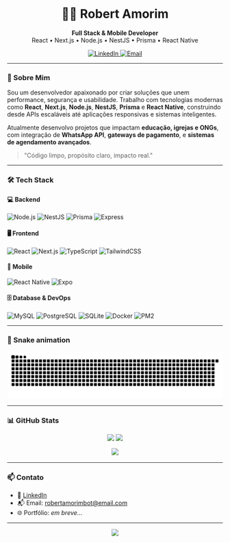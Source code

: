 <h1 align="center">👨‍💻 Robert Amorim</h1>

<p align="center">
  <b>Full Stack & Mobile Developer</b><br>
  React • Next.js • Node.js • NestJS • Prisma • React Native
</p>

<p align="center">
  <a href="https://www.linkedin.com/in/robert-amorim/" target="_blank">
    <img src="https://img.shields.io/badge/LinkedIn-blue?style=for-the-badge&logo=linkedin" alt="LinkedIn" />
  </a>
  <a href="mailto:robert.seuemail@email.com">
    <img src="https://img.shields.io/badge/Email-contato-red?style=for-the-badge&logo=gmail" alt="Email" />
  </a>
</p>

---

### 🚀 Sobre Mim

Sou um desenvolvedor apaixonado por criar soluções que unem performance, segurança e usabilidade. Trabalho com tecnologias modernas como **React**, **Next.js**, **Node.js**, **NestJS**, **Prisma** e **React Native**, construindo desde APIs escaláveis até aplicações responsivas e sistemas inteligentes.

Atualmente desenvolvo projetos que impactam **educação, igrejas e ONGs**, com integração de **WhatsApp API**, **gateways de pagamento**, e **sistemas de agendamento avançados**.

> "Código limpo, propósito claro, impacto real."

---

### 🛠️ Tech Stack

#### 💻 Backend
![Node.js](https://img.shields.io/badge/-Node.js-339933?style=flat&logo=node.js&logoColor=white)
![NestJS](https://img.shields.io/badge/-NestJS-E0234E?style=flat&logo=nestjs&logoColor=white)
![Prisma](https://img.shields.io/badge/-Prisma-2D3748?style=flat&logo=prisma)
![Express](https://img.shields.io/badge/-Express-000000?style=flat&logo=express)

#### 🖥 Frontend
![React](https://img.shields.io/badge/-React-20232A?style=flat&logo=react&logoColor=61DAFB)
![Next.js](https://img.shields.io/badge/-Next.js-000000?style=flat&logo=next.js)
![TypeScript](https://img.shields.io/badge/-TypeScript-3178C6?style=flat&logo=typescript)
![TailwindCSS](https://img.shields.io/badge/-Tailwind_CSS-06B6D4?style=flat&logo=tailwindcss)

#### 📱 Mobile
![React Native](https://img.shields.io/badge/-React_Native-20232A?style=flat&logo=react&logoColor=61DAFB)
![Expo](https://img.shields.io/badge/-Expo-000020?style=flat&logo=expo)

#### 🗄️ Database & DevOps
![MySQL](https://img.shields.io/badge/-MySQL-005C84?style=flat&logo=mysql)
![PostgreSQL](https://img.shields.io/badge/-PostgreSQL-336791?style=flat&logo=postgresql)
![SQLite](https://img.shields.io/badge/-SQLite-003B57?style=flat&logo=sqlite)
![Docker](https://img.shields.io/badge/-Docker-2496ED?style=flat&logo=docker)
![PM2](https://img.shields.io/badge/-PM2-2B037A?style=flat&logo=npm)

---

### 🐍 Snake animation

<p align="center">
  <picture>
    <source media="(prefers-color-scheme: dark)" srcset="https://raw.githubusercontent.com/Robert-Amorim/Robert-Amorim/output/github-snake-dark.svg" />
    <source media="(prefers-color-scheme: light)" srcset="https://raw.githubusercontent.com/Robert-Amorim/Robert-Amorim/output/github-snake.svg" />
    <img alt="snake animation" src="https://raw.githubusercontent.com/Robert-Amorim/Robert-Amorim/output/github-snake.svg" />
  </picture>
</p>

---

### 📊 GitHub Stats

<p align="center">
  <img src="https://github-readme-stats.vercel.app/api?username=Robert-Amorim&show_icons=true&theme=tokyonight" height="170" />
  <img src="https://github-readme-stats.vercel.app/api/top-langs/?username=Robert-Amorim&layout=compact&theme=tokyonight" height="170" />
</p>

<p align="center">
  <img src="https://streak-stats.demolab.com?user=Robert-Amorim&theme=tokyonight" height="170" />
</p>

---

### 📫 Contato

- 💼 [LinkedIn](https://www.linkedin.com/in/robert-amorim/)
- 📬 Email: robertamorimbot@email.com
- 🌐 Portfólio: *em breve...*

---

<p align="center">
  <img src="https://capsule-render.vercel.app/api?type=waving&color=0F172A&height=120&section=footer" />
</p>
